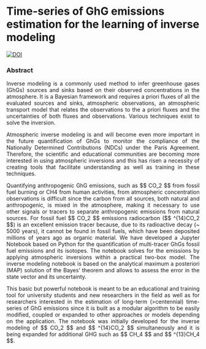 # Time-series of GhG emissions estimation for the learning of inverse modeling

<a href="https://zenodo.org/badge/latestdoi/351733532"><img src="https://zenodo.org/badge/351733532.svg" alt="DOI"></a>

### Abstract

<div style="text-align: justify"><p>Inverse modeling is a commonly used method to infer greenhouse gases (GhGs) sources and sinks based on their observed concentrations in the atmosphere. It is a Bayesian framework and requires a priori fluxes of all the evaluated sources and sinks, atmospheric observations, an atmospheric transport model that relates the observations to the a priori fluxes and the uncertainties of both fluxes and observations. Various techniques exist to solve the inversion.</p>

<p>Atmospheric inverse modeling is and will become even more important in the future quantification of GhGs to monitor the compliance of the Nationally Determined Contributions (NDCs) under the Paris Agreement. Therefore, the scientific and educational communities are becoming more interested in using atmospheric inversions and this has risen a necessity of creating tools that facilitate understanding as well as training in these techniques.</p>

<p>Quantifying anthropogenic GhG emissions, such as $$ CO_2 $$ from fossil fuel burning or CH4 from human activities, from atmospheric concentration observations is difficult since the carbon from all sources, both natural and anthropogenic, is mixed in the atmosphere, making it necessary to use other signals or tracers to separate anthropogenic emissions from natural sources. For fossil fuel $$ CO_2 $$ emissions radiocarbon ($$ ^{14}CO_2 $$) is an excellent emission tracer because, due to its radioactive decay (~ 5000 years), it cannot be found in fossil fuels, which have been deposited millions of years ago as organic material. We have developed a Jupyter Notebook based on Python for the quantification of multi-tracer GhGs fossil fuel emissions and its isotopes. The notebook solves for the emissions by applying atmospheric inversions within a practical two-box model. The inverse modeling notebook is based on the analytical maximum a posteriori (MAP) solution of the Bayes’ theorem and allows to assess the error in the state vector and its uncertainty.</p>

<p>This basic but powerful notebook is meant to be an educational and training tool for university students and new researchers in the field as well as for researchers interested in the estimation of long-term (>centennial) time-series of GhG emissions since it is built as a modular algorithm to be easily modified, coupled or expanded to other approaches or models depending on the application. The notebook was initially developed for the inverse modeling of $$ CO_2 $$ and $$ ^{14}CO_2 $$ simultaneously and it is being expanded for additional GHG such as $$ CH_4 $$ and $$ ^{13}CH_4 $$.</p></div>


